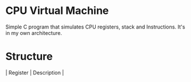 # CPU Virtual Machine
Simple C program that simulates CPU registers, stack and Instructions. It's in my own architecture.

# Structure
| Register | Description |
